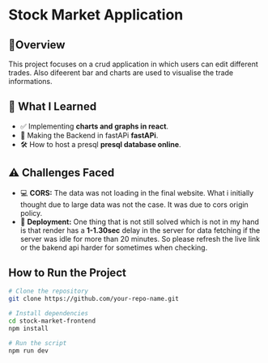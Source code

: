 # Stock Market Application

## 📖Overview

This project focuses on a crud application in which users can edit different trades. Also difeerent bar and charts are used to visualise the trade informations.

## 🚀 What I Learned

- ✅ Implementing **charts and graphs in react**.
- 🎯 Making the Backend in fastAPi **fastAPi**.
- 🛠 How to host a presql **presql database online**.

## ⚠️ Challenges Faced

- 💻 **CORS:** The data was not loading in the final website. What i initially thought due to large data was not the case. It was due to cors origin policy.
- 🧹 **Deployment:** One thing that is not still solved which is not in my hand is that render has a **1-1.30sec** delay in the server for data fetching if the server was idle for more than 20 minutes. So please refresh the live link or the bakend api harder for sometimes when checking.

## How to Run the Project

```bash
# Clone the repository
git clone https://github.com/your-repo-name.git

# Install dependencies
cd stock-market-frontend
npm install

# Run the script
npm run dev
```
